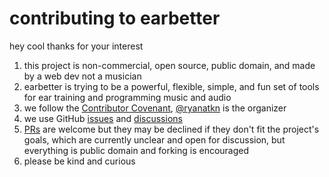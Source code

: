# contributing to earbetter

hey cool thanks for your interest

1. this project is non-commercial, open source, public domain, and made by a web dev not a musician
1. earbetter is trying to be a powerful, flexible, simple, and fun set of tools
   for ear training and programming music and audio
1. we follow the [Contributor Covenant](https://www.contributor-covenant.org/),
   [@ryanatkn](https://github.com/ryanatkn) is the organizer
1. we use GitHub [issues](https://github.com/ryanatkn/earbetter/issues) and
   [discussions](https://github.com/ryanatkn/earbetter/discussions)
1. [PRs](https://github.com/ryanatkn/earbetter/pulls)
   are welcome but they may be declined if they don't fit the project's goals,
   which are currently unclear and open for discussion,
   but everything is public domain and forking is encouraged
1. please be kind and curious
